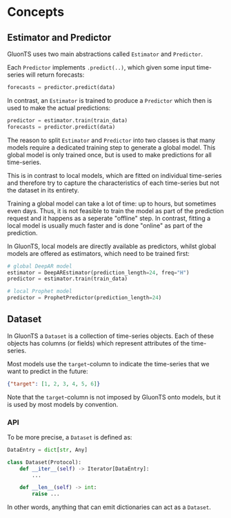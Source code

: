 
# Concepts

## Estimator and Predictor

GluonTS uses two main abstractions called `Estimator` and `Predictor`.

Each `Predictor` implements `.predict(..)`, which given some input time-series
will return forecasts:

```py
forecasts = predictor.predict(data)
```

In contrast, an `Estimator` is trained to produce a `Predictor` which then is
used to make the actual predictions:

```py
predictor = estimator.train(train_data)
forecasts = predictor.predict(data)
```

The reason to split `Estimator` and `Predictor` into two classes is that many
models require a dedicated training step to generate a global model. This
global model is only trained once, but is used to make predictions for all
time-series.

This is in contrast to local models, which are fitted on individual time-series
and therefore try to capture the characteristics of each time-series but not
the dataset in its entirety.

Training a global model can take a lot of time: up to hours, but sometimes even
days. Thus, it is not feasible to train the model as part of the prediction
request and it happens as a seperate "offline" step. In contrast, fitting a
local model is usually much faster and is done "online" as part of the
prediction.

In GluonTS, local models are directly available as predictors, whilst global
models are offered as estimators, which need to be trained first:

```py
# global DeepAR model
estimator = DeepAREstimator(prediction_length=24, freq="H")
predictor = estimator.train(train_data)

# local Prophet model
predictor = ProphetPredictor(prediction_length=24)
```

## Dataset

In GluonTS a `Dataset` is a collection of time-series objects. Each of these
objects has columns (or fields) which represent attributes of the
time-series.

Most models use the `target`-column to indicate the time-series that we want to
predict in the future:

```json
{"target": [1, 2, 3, 4, 5, 6]}
```

Note that the `target`-column is not imposed by GluonTS onto models, but it is
used by most models by convention.


### API

To be more precise, a `Dataset` is defined as:

```py
DataEntry = dict[str, Any]

class Dataset(Protocol):
    def __iter__(self) -> Iterator[DataEntry]:
        ...

    def __len__(self) -> int:
        raise ...
```

In other words, anything that can emit dictionaries can act as a `Dataset`.
